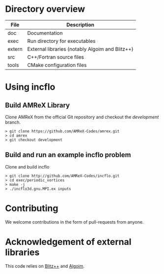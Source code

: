 # Directory overview

| File      | Description                                         |
| ----------| --------------------------------------------------- |
| doc       | Documentation                                       |
| exec      | Run directory for executables                       |
| extern    | External libraries (notably Algoim and Blitz++)     |
| src       | C++/Fortran source files                            |
| tools     | CMake configuration files                           |


# Using incflo

## Build AMReX Library

Clone AMReX from the official Git repository and checkout the _development_ branch.
```shell
> git clone https://github.com/AMReX-Codes/amrex.git
> cd amrex
> git checkout development
```

## Build and run an example incflo problem
Clone and build incflo
```shell
> git clone http://github.com/AMReX-Codes/incflo.git
> cd exec/periodic_vortices
> make -j
> ./incflo3d.gnu.MPI.ex inputs
```

# Contributing

We welcome contributions in the form of pull-requests from anyone.  

# Acknowledgement of external libraries

This code relies on [Blitz++](https://github.com/blitzpp/blitz/wiki) and
[Algoim](https://fastmath-scidac.llnl.gov/software/algoim.html). 

